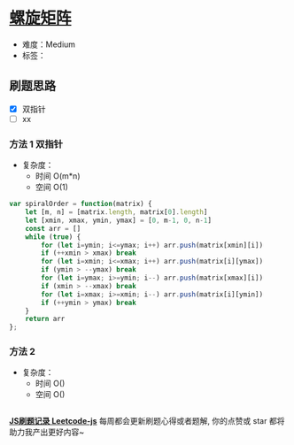 # [螺旋矩阵](https://leetcode-cn.com/problems/spiral-matrix/)

- 难度：Medium
- 标签：

## 刷题思路

- [x] 双指针
- [ ] xx

### 方法 1 双指针

- 复杂度：
    - 时间 O(m*n)
    - 空间 O(1)

``` js
var spiralOrder = function(matrix) {
    let [m, n] = [matrix.length, matrix[0].length]
    let [xmin, xmax, ymin, ymax] = [0, m-1, 0, n-1]
    const arr = []
    while (true) {
        for (let i=ymin; i<=ymax; i++) arr.push(matrix[xmin][i])
        if (++xmin > xmax) break
        for (let i=xmin; i<=xmax; i++) arr.push(matrix[i][ymax])
        if (ymin > --ymax) break
        for (let i=ymax; i>=ymin; i--) arr.push(matrix[xmax][i])
        if (xmin > --xmax) break
        for (let i=xmax; i>=xmin; i--) arr.push(matrix[i][ymin])
        if (++ymin > ymax) break
    }
    return arr
};
```

### 方法 2

- 复杂度：
    - 时间 O()
    - 空间 O()

``` js

```

**[JS刷题记录 Leetcode-js](https://github.com/Nodreame/leetcode-js)** 每周都会更新刷题心得或者题解, 你的点赞或 star 都将助力我产出更好内容~
